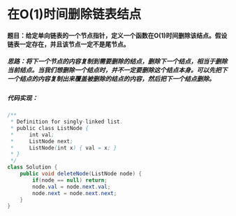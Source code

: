 # 在O(1)时间删除链表结点 

#### 题目：给定单向链表的一个节点指针，定义一个函数在O(1)时间删除该结点。假设链表一定存在，并且该节点一定不是尾节点。

##### 思路：将下一个节点的内容复制到需要删除的结点，删除下一个结点，相当于删除当前结点。当我们想删除一个结点时，并不一定要删除这个结点本身。可以先把下一个结点的内容复制出来覆盖被删除的结点的内容，然后把下一个结点删除。

##### 代码实现：

```java
/**
 * Definition for singly-linked list.
 * public class ListNode {
 *     int val;
 *     ListNode next;
 *     ListNode(int x) { val = x; }
 * }
 */
class Solution {
    public void deleteNode(ListNode node) {
        if(node == null) return;
        node.val = node.next.val;
        node.next = node.next.next;
    }
}
```

